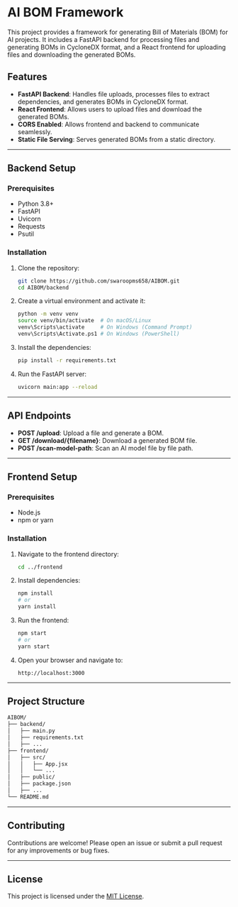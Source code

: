 # AI BOM Framework

This project provides a framework for generating Bill of Materials (BOM) for AI projects. It includes a FastAPI backend for processing files and generating BOMs in CycloneDX format, and a React frontend for uploading files and downloading the generated BOMs.

## Features

- **FastAPI Backend**: Handles file uploads, processes files to extract dependencies, and generates BOMs in CycloneDX format.
- **React Frontend**: Allows users to upload files and download the generated BOMs.
- **CORS Enabled**: Allows frontend and backend to communicate seamlessly.
- **Static File Serving**: Serves generated BOMs from a static directory.

---

## Backend Setup

### Prerequisites

- Python 3.8+
- FastAPI
- Uvicorn
- Requests
- Psutil

### Installation

1. Clone the repository:
   ```bash
   git clone https://github.com/swaroopms658/AIBOM.git
   cd AIBOM/backend
   ```

2. Create a virtual environment and activate it:
   ```bash
   python -m venv venv
   source venv/bin/activate  # On macOS/Linux
   venv\Scripts\activate     # On Windows (Command Prompt)
   venv\Scripts\Activate.ps1 # On Windows (PowerShell)
   ```

3. Install the dependencies:
   ```bash
   pip install -r requirements.txt
   ```

4. Run the FastAPI server:
   ```bash
   uvicorn main:app --reload
   ```

---

## API Endpoints

- **POST /upload**: Upload a file and generate a BOM.
- **GET /download/{filename}**: Download a generated BOM file.
- **POST /scan-model-path**: Scan an AI model file by file path.

---

## Frontend Setup

### Prerequisites

- Node.js
- npm or yarn

### Installation

1. Navigate to the frontend directory:
   ```bash
   cd ../frontend
   ```

2. Install dependencies:
   ```bash
   npm install
   # or
   yarn install
   ```

3. Run the frontend:
   ```bash
   npm start
   # or
   yarn start
   ```

4. Open your browser and navigate to:
   ```
   http://localhost:3000
   ```

---

## Project Structure

```md
AIBOM/
├── backend/
│   ├── main.py
│   ├── requirements.txt
│   ├── ...
├── frontend/
│   ├── src/
│   │   ├── App.jsx
│   │   └── ...
│   ├── public/
│   ├── package.json
│   ├── ...
└── README.md
```

---

## Contributing

Contributions are welcome! Please open an issue or submit a pull request for any improvements or bug fixes.

---

## License

This project is licensed under the [MIT License](LICENSE).
